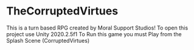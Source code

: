 # TheCorruptedVirtues

This is a turn based RPG created by Moral Support Studios!
To open this project use Unity 2020.2.5f1 
To Run this game you must Play from the Splash Scene (CorruptedVirtues)
